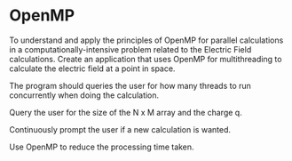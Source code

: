 # OpenMP
To understand and apply the principles of OpenMP for parallel calculations in a computationally-intensive problem related to the Electric Field calculations.
Create an application that uses OpenMP for multithreading to calculate the electric field at a point in space.

The program should queries the user for how many threads to run concurrently when doing the calculation.

Query the user for the size of the N x M array and the charge q.

Continuously prompt the user if a new calculation is wanted.

Use OpenMP to reduce the processing time taken.


